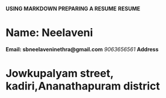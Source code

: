 __USING MARKDOWN PREPARING A RESUME__
 __RESUME__
# Name: Neelaveni
__Email: sbneelaveninethra@gmail.com__
_9063656561_
__Address__
# Jowkupalyam street, kadiri,Ananathapuram district




